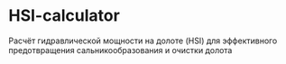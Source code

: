 # HSI-calculator
Расчёт гидравлической мощности на долоте (HSI) для эффективного предотвращения сальникообразования и очистки долота
